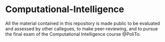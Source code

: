 # Computational-Intelligence
All the material contained in this repository is made public to be evaluated and assessed by other callegues, to make peer-reviewing, and to pursue the final exam of the Computational Intelligence course @PoliTo.